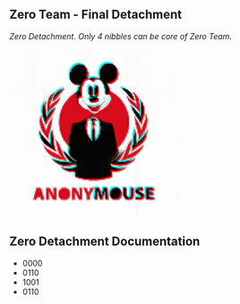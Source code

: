 ## Zero Team - Final Detachment
*Zero Detachment.* 
*Only 4 nibbles can be core of Zero Team.*

<p align="left">
  <img src="https://github.com/antistereotip/ghost/blob/main/SOCIETY/mouseanimation.gif" width="300" />
</p>

## Zero Detachment Documentation
- 0000
- 0110
- 1001
- 0110


